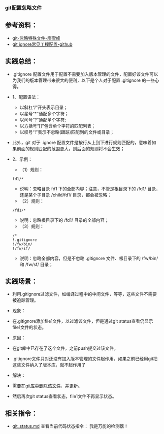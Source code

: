 ### git配置忽略文件

## 参考资料：
* [git-忽略特殊文件-廖雪峰](http://www.liaoxuefeng.com/wiki/0013739516305929606dd18361248578c67b8067c8c017b000/0013758404317281e54b6f5375640abbb11e67be4cd49e0000)
* [git ignore常见工程配置-github](https://github.com/github/gitignore)

## 实践总结：
* .gitignore 配置文件用于配置不需要加入版本管理的文件，配置好该文件可以为我们的版本管理带来很大的便利，以下是个人对于配置 .gitignore 的一些心得。

* 1、配置语法：
	* 以斜杠“/”开头表示目录；
	* 以星号“*”通配多个字符；
	* 以问号“?”通配单个字符;
	* 以方括号“[]”包含单个字符的匹配列表；
	* 以叹号“!”表示不忽略(跟踪)匹配到的文件或目录；


* 此外，git 对于 .ignore 配置文件是按行从上到下进行规则匹配的，意味着如果前面的规则匹配的范围更大，则后面的规则将不会生效；

* 2、示例：
	* （1）规则：
	```
	fd1/*
	```
	* 说明：忽略目录 fd1 下的全部内容；注意，不管是根目录下的 /fd1/ 目录，还是某个子目录 /child/fd1/ 目录，都会被忽略；
	* （2）规则：
	```
	/fd1/*
	```
	* 说明：忽略根目录下的 /fd1/ 目录的全部内容；
	* （3）规则：
	```
	/*
	!.gitignore
	!/fw/bin/
	!/fw/sf/
	```
	* 说明：忽略全部内容，但是不忽略 .gitignore 文件、根目录下的 /fw/bin/ 和 /fw/sf/ 目录；

## 实践场景：
* 利用.gitignore过滤文件，如编译过程中的中间文件，等等，这些文件不需要被追踪管理。

* 现象：

* 在.gitignore添加file1文件，以过滤该文件，但是通过git status查看仍显示file1文件的状态。

* 原因：

* 在git库中已存在了这个文件，之前push提交过该文件。

* .gitignore文件只对还没有加入版本管理的文件起作用，如果之前已经用git把这些文件纳入了版本库，就不起作用了

* 解决：

* 需要[在git库中删除该文件](http://www.liaoxuefeng.com/wiki/0013739516305929606dd18361248578c67b8067c8c017b000/0013758392816224cafd33c44b4451887cc941e6716805c000)，并更新。

* 然后再次git status查看状态，file1文件不再显示状态。

## 相关指令：
* [git_status.md](https://github.com/wteam-xq/testGit/blob/master/learn_log/git_status.md)  查看当前代码状态指令： 我是万能的检测器！
